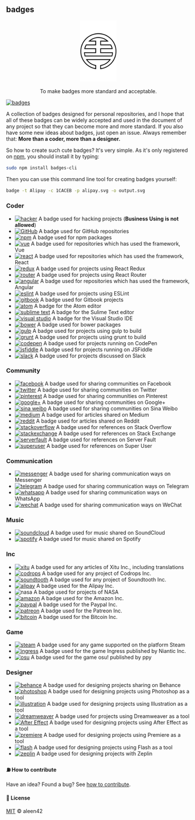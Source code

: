 ## badges

<p align="center">
    <img src="./badges.png" width="20%" />
</p>

<p align="center">
    To make badges more standard and acceptable.
</p>

[![badges](https://rawgit.com/aleen42/badges/master/src/badges.svg)](https://rawgit.com/aleen42/badges/master/src/badges.svg)

A collection of badges designed for personal repositories, and I hope that all of these badges can be widely accepted and used in the document of any project so that they can become more and more standard. If you also have some new ideas about badges, just open an issue. Always remember that: **More than a coder, more than a designer.**

So how to create such cute badges? It's very simple. As it's only registered on [npm](https://www.npmjs.com/), you should install it by typing:

```bash
sudo npm install badges-cli
```

Then you can use this command line tool for creating badges yourself:

```bash
badge -t Alipay -c 1CACEB -p alipay.svg -o output.svg
```

### Coder

- [![hacker](https://rawgit.com/aleen42/badges/master/src/hacker.svg)](https://rawgit.com/aleen42/badges/master/src/hacker.svg) A badge used for hacking projects (**Business Using is not allowed**)
- [![GitHub](https://rawgit.com/aleen42/badges/master/src/github.svg)](https://rawgit.com/aleen42/badges/master/src/github.svg) A badge used for GitHub repositories
- [![npm](https://rawgit.com/aleen42/badges/master/src/npm.svg)](https://rawgit.com/aleen42/badges/master/src/npm.svg) A badge used for npm packages
- [![vue](https://rawgit.com/aleen42/badges/master/src/vue.svg)](https://rawgit.com/aleen42/badges/master/src/vue.svg) A badge used for repositories which has used the framework, Vue
- [![react](https://rawgit.com/aleen42/badges/master/src/react.svg)](https://rawgit.com/aleen42/badges/master/src/react.svg) A badge used for repositories which has used the framework, React
- [![redux](https://rawgit.com/aleen42/badges/master/src/redux.svg)](https://rawgit.com/aleen42/badges/master/src/redux.svg) A badge used for projects using React Redux
- [![router](https://rawgit.com/aleen42/badges/master/src/router.svg)](https://rawgit.com/aleen42/badges/master/src/router.svg) A badge used for projects using React Router
- [![angular](https://rawgit.com/aleen42/badges/master/src/angular.svg)](https://rawgit.com/aleen42/badges/master/src/angular.svg) A badge used for repositories which has used the framework, Angular
- [![eslint](https://rawgit.com/aleen42/badges/master/src/eslint.svg)](https://rawgit.com/aleen42/badges/master/src/eslint.svg) A badge used for projects using ESLint
- [![gitbook](https://rawgit.com/aleen42/badges/master/src/gitbook.svg)](https://rawgit.com/aleen42/badges/master/src/gitbook.svg) A badge used for Gitbook projects
- [![atom](https://rawgit.com/aleen42/badges/master/src/atom.svg)](https://rawgit.com/aleen42/badges/master/src/atom.svg) A badge for the Atom editor
- [![sublime text](https://rawgit.com/aleen42/badges/master/src/sublime.svg)](https://rawgit.com/aleen42/badges/master/src/sublime.svg) A badge for the Sulime Text editor
- [![visual studio](https://rawgit.com/aleen42/badges/master/src/visual_studio.svg)](https://rawgit.com/aleen42/badges/master/src/visual_studio.svg) A badge for the Visual Studio IDE
- [![bower](https://rawgit.com/aleen42/badges/master/src/bower.svg)](https://rawgit.com/aleen42/badges/master/src/bower.svg) A badge used for bower packages
- [![gulp](https://rawgit.com/aleen42/badges/master/src/gulp.svg)](https://rawgit.com/aleen42/badges/master/src/gulp.svg) A badge used for projects using gulp to build
- [![grunt](https://rawgit.com/aleen42/badges/master/src/grunt.svg)](https://rawgit.com/aleen42/badges/master/src/grunt.svg) A badge used for projects using grunt to build
- [![codepen](https://rawgit.com/aleen42/badges/master/src/codepen.svg)](https://rawgit.com/aleen42/badges/master/src/codepen.svg) A badge used for projects running on CodePen
- [![jsfiddle](https://rawgit.com/aleen42/badges/master/src/jsfiddle.svg)](https://rawgit.com/aleen42/badges/master/src/jsfiddle.svg) A badge used for projects running on JSFiddle
- [![slack](https://rawgit.com/aleen42/badges/master/src/slack.svg)](https://rawgit.com/aleen42/badges/master/src/slack.svg) A badge used for projects discussed on Slack

### Community

- [![facebook](https://rawgit.com/aleen42/badges/master/src/facebook.svg)](https://rawgit.com/aleen42/badges/master/src/facebook.svg) A badge used for sharing communities on Facebook
- [![twitter](https://rawgit.com/aleen42/badges/master/src/twitter.svg)](https://rawgit.com/aleen42/badges/master/src/twitter.svg) A badge used for sharing communities on Twitter
- [![pinterest](https://rawgit.com/aleen42/badges/master/src/pinterest.svg)](https://rawgit.com/aleen42/badges/master/src/pinterest.svg) A badge used for sharing communities on Pinterest
- [![google+](https://rawgit.com/aleen42/badges/master/src/google_plus.svg)](https://rawgit.com/aleen42/badges/master/src/google_plus.svg) A badge used for sharing communities on Google+
- [![sina weibo](https://rawgit.com/aleen42/badges/master/src/sina_weibo.svg)](https://rawgit.com/aleen42/badges/master/src/sina_weibo.svg) A badge used for sharing communities on Sina Weibo
- [![medium](https://rawgit.com/aleen42/badges/master/src/medium.svg)](https://rawgit.com/aleen42/badges/master/src/medium.svg) A badge used for articles shared on Medium
- [![reddit](https://rawgit.com/aleen42/badges/master/src/reddit.svg)](https://rawgit.com/aleen42/badges/master/src/reddit.svg) A badge used for articles shared on Reddit
- [![stackoverflow](https://rawgit.com/aleen42/badges/master/src/stackoverflow.svg)](https://rawgit.com/aleen42/badges/master/src/stackoverflow.svg) A badge used for references on Stack Overflow
- [![stackexchange](https://rawgit.com/aleen42/badges/master/src/stackexchange.svg)](https://rawgit.com/aleen42/badges/master/src/stackexchange.svg) A badge used for references on Stack Exchange
- [![serverfault](https://rawgit.com/aleen42/badges/master/src/serverfault.svg)](https://rawgit.com/aleen42/badges/master/src/serverfault.svg) A badge used for references on Server Fault
- [![superuser](https://rawgit.com/aleen42/badges/master/src/superuser.svg)](https://rawgit.com/aleen42/badges/master/src/superuser.svg) A badge used for references on Super User


### Communication

- [![messenger](https://rawgit.com/aleen42/badges/master/src/messenger.svg)](https://rawgit.com/aleen42/badges/master/src/messenger.svg) A badge used for sharing communication ways on Messenger
- [![telegram](https://rawgit.com/aleen42/badges/master/src/telegram.svg)](https://rawgit.com/aleen42/badges/master/src/telegram.svg) A badge used for sharing communication ways on Telegram
- [![whatsapp](https://rawgit.com/aleen42/badges/master/src/whatsapp.svg)](https://rawgit.com/aleen42/badges/master/src/whatsapp.svg) A badge used for sharing communication ways on WhatsApp
- [![wechat](https://rawgit.com/aleen42/badges/master/src/wechat.svg)](https://rawgit.com/aleen42/badges/master/src/wechat.svg) A badge used for sharing communication ways on WeChat

### Music

- [![soundcloud](https://rawgit.com/aleen42/badges/master/src/soundcloud.svg)](https://rawgit.com/aleen42/badges/master/src/soundcloud.svg) A badge used for music shared on SoundCloud
- [![spotify](https://rawgit.com/aleen42/badges/master/src/spotify.svg)](https://rawgit.com/aleen42/badges/master/src/spotify.svg) A badge used for music shared on Spotify

### Inc

- [![xitu](https://rawgit.com/aleen42/badges/master/src/xitu.svg)](https://rawgit.com/aleen42/badges/master/src/xitu.svg) A badge used for any articles of Xitu Inc., including translations
- [![codrops](https://rawgit.com/aleen42/badges/master/src/codrops.svg)](https://rawgit.com/aleen42/badges/master/src/codrops.svg) A badge used for any project of Codrops Inc.
- [![soundtooth](https://rawgit.com/aleen42/badges/master/src/soundtooth.svg)](https://rawgit.com/aleen42/badges/master/src/soundtooth.svg) A badge used for any project of Soundtooth Inc.
- [![alipay](https://rawgit.com/aleen42/badges/master/src/alipay.svg)](https://rawgit.com/aleen42/badges/master/src/alipay.svg) A badge used for the Alipay Inc.
- ![nasa](https://rawgit.com/aleen42/badges/master/src/nasa.svg) A badge used for projects of NASA
- [![amazon](https://rawgit.com/aleen42/badges/master/src/amazon.svg)](https://rawgit.com/aleen42/badges/master/src/amazon.svg) A badge used for the Amazon Inc.
- [![paypal](https://rawgit.com/aleen42/badges/master/src/paypal.svg)](https://rawgit.com/aleen42/badges/master/src/paypal.svg) A badge used for the Paypal Inc.
- [![patreon](https://rawgit.com/aleen42/badges/master/src/patreon.svg)](https://rawgit.com/aleen42/badges/master/src/patreon.svg) A badge used for the Patreon Inc.
- [![bitcoin](https://rawgit.com/aleen42/badges/master/src/bitcoin.svg)](https://rawgit.com/aleen42/badges/master/src/bitcoin.svg) A badge used for the Bitcoin Inc.

### Game

- [![steam](https://rawgit.com/aleen42/badges/master/src/steam.svg)](https://rawgit.com/aleen42/badges/master/src/steam.svg) A badge used for any game supported on the platform Steam
- [![ingress](https://rawgit.com/aleen42/badges/master/src/ingress.svg)](https://rawgit.com/aleen42/badges/master/src/ingress.svg) A badge used for the game Ingress published by Niantic Inc.
- [![osu](https://rawgit.com/aleen42/badges/master/src/osu.svg)](https://rawgit.com/aleen42/badges/master/src/osu.svg) A badge used for the game osu! published by ppy

### Designer

- [![behance](https://rawgit.com/aleen42/badges/master/src/behance.svg)](https://rawgit.com/aleen42/badges/master/src/behance.svg) A badge used for designing projects sharing on Behance
- [![photoshop](https://rawgit.com/aleen42/badges/master/src/photoshop.svg)](https://rawgit.com/aleen42/badges/master/src/photoshop.svg) A badge used for designing projects using Photoshop as a tool
- [![illustration](https://rawgit.com/aleen42/badges/master/src/illustration.svg)](https://rawgit.com/aleen42/badges/master/src/illustration.svg) A badge used for designing projects using Illustration as a tool
- [![dreamweaver](https://rawgit.com/aleen42/badges/master/src/dreamweaver.svg)](https://rawgit.com/aleen42/badges/master/src/dreamweaver.svg) A badge used for projects using Dreamweaver as a tool
- [![After Effect](https://rawgit.com/aleen42/badges/master/src/after_effect.svg)](https://rawgit.com/aleen42/badges/master/src/after_effect.svg) A badge used for designing projects using After Effect as a tool
- [![premiere](https://rawgit.com/aleen42/badges/master/src/premiere.svg)](https://rawgit.com/aleen42/badges/master/src/premiere.svg) A badge used for designing projects using Premiere as a tool
- [![flash](https://rawgit.com/aleen42/badges/master/src/flash.svg)](https://rawgit.com/aleen42/badges/master/src/flash.svg) A badge used for designing projects using Flash as a tool
- [![zeplin](https://rawgit.com/aleen42/badges/master/src/zeplin.svg)](https://rawgit.com/aleen42/badges/master/src/zeplin.svg) A badge used for designing projects with Zeplin

#### :fuelpump: How to contribute

Have an idea? Found a bug? See [how to contribute](https://aleen42.gitbooks.io/personalwiki/content/contribution.html).

#### :scroll: License

[MIT](https://aleen42.gitbooks.io/personalwiki/content/MIT.html) © aleen42

